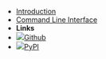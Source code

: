 - [Introduction](README)
- [Command Line Interface](cli)
- **Links**
- [![](https://img.icons8.com/material-sharp/16/000000/github.png)Github](https://github.com/ahelsayd/taskue)
- [![](https://img.icons8.com/color/16/000000/python.png)PyPI](https://pypi.org/project/taskue/)

